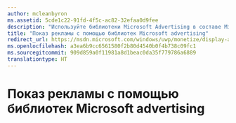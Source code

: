 ```yaml
---
author: mcleanbyron
ms.assetid: 5cde1c22-91fd-4f5c-ac82-32efaa0d9fee
description: "Используйте библиотеки Microsoft Advertising в составе Microsoft Store Services SDK, чтобы отображать рекламные баннеры и промежуточную видеорекламу в своих приложениях XAML или JavaScript/HTML."
title: "Показ рекламы с помощью библиотек Microsoft advertising"
redirect_url: https://msdn.microsoft.com/windows/uwp/monetize/display-ads-in-your-app
ms.openlocfilehash: a3ea6b9cc6561580f2b80d4540b0f4b738c09fc1
ms.sourcegitcommit: 909d859a0f11981a8d1beac0da35f779786a6889
translationtype: HT
---
```

# <a name="display-ads-using-the-microsoft-advertising-libraries"></a>Показ рекламы с помощью библиотек Microsoft advertising





 

 
